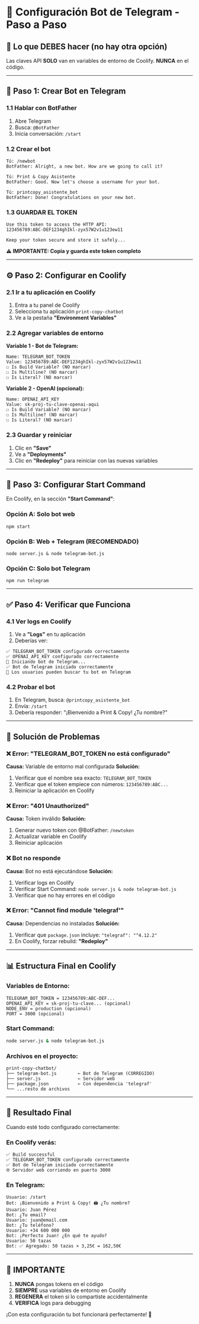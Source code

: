 # 🤖 Configuración Bot de Telegram - Paso a Paso

## 🎯 **Lo que DEBES hacer (no hay otra opción)**

Las claves API **SOLO** van en variables de entorno de Coolify. **NUNCA** en el código.

---

## 📱 **Paso 1: Crear Bot en Telegram**

### 1.1 Hablar con BotFather
1. Abre Telegram
2. Busca: `@BotFather`
3. Inicia conversación: `/start`

### 1.2 Crear el bot
```
Tú: /newbot
BotFather: Alright, a new bot. How are we going to call it?

Tú: Print & Copy Asistente
BotFather: Good. Now let's choose a username for your bot.

Tú: printcopy_asistente_bot
BotFather: Done! Congratulations on your new bot.
```

### 1.3 GUARDAR EL TOKEN
```
Use this token to access the HTTP API:
123456789:ABC-DEF1234ghIkl-zyx57W2v1u123ew11

Keep your token secure and store it safely...
```

**⚠️ IMPORTANTE: Copia y guarda este token completo**

---

## ⚙️ **Paso 2: Configurar en Coolify**

### 2.1 Ir a tu aplicación en Coolify
1. Entra a tu panel de Coolify
2. Selecciona tu aplicación `print-copy-chatbot`
3. Ve a la pestaña **"Environment Variables"**

### 2.2 Agregar variables de entorno

**Variable 1 - Bot de Telegram:**
```
Name: TELEGRAM_BOT_TOKEN
Value: 123456789:ABC-DEF1234ghIkl-zyx57W2v1u123ew11
☐ Is Build Variable? (NO marcar)
☐ Is Multiline? (NO marcar)
☐ Is Literal? (NO marcar)
```

**Variable 2 - OpenAI (opcional):**
```
Name: OPENAI_API_KEY  
Value: sk-proj-tu-clave-openai-aqui
☐ Is Build Variable? (NO marcar)
☐ Is Multiline? (NO marcar)
☐ Is Literal? (NO marcar)
```

### 2.3 Guardar y reiniciar
1. Clic en **"Save"** 
2. Ve a **"Deployments"**
3. Clic en **"Redeploy"** para reiniciar con las nuevas variables

---

## 🚀 **Paso 3: Configurar Start Command**

En Coolify, en la sección **"Start Command"**:

### Opción A: Solo bot web
```
npm start
```

### Opción B: Web + Telegram (RECOMENDADO)
```
node server.js & node telegram-bot.js
```

### Opción C: Solo bot Telegram
```
npm run telegram
```

---

## ✅ **Paso 4: Verificar que Funciona**

### 4.1 Ver logs en Coolify
1. Ve a **"Logs"** en tu aplicación
2. Deberías ver:
```
✅ TELEGRAM_BOT_TOKEN configurado correctamente
✅ OPENAI_API_KEY configurado correctamente
🚀 Iniciando bot de Telegram...
✅ Bot de Telegram iniciado correctamente
📱 Los usuarios pueden buscar tu bot en Telegram
```

### 4.2 Probar el bot
1. En Telegram, busca: `@printcopy_asistente_bot`
2. Envía: `/start`
3. Debería responder: "¡Bienvenido a Print & Copy! ¿Tu nombre?"

---

## 🐛 **Solución de Problemas**

### ❌ Error: "TELEGRAM_BOT_TOKEN no está configurado"

**Causa:** Variable de entorno mal configurada
**Solución:**
1. Verificar que el nombre sea exacto: `TELEGRAM_BOT_TOKEN`
2. Verificar que el token empiece con números: `123456789:ABC...`
3. Reiniciar la aplicación en Coolify

### ❌ Error: "401 Unauthorized" 

**Causa:** Token inválido
**Solución:**
1. Generar nuevo token con @BotFather: `/newtoken`
2. Actualizar variable en Coolify
3. Reiniciar aplicación

### ❌ Bot no responde

**Causa:** Bot no está ejecutándose
**Solución:**
1. Verificar logs en Coolify
2. Verificar Start Command: `node server.js & node telegram-bot.js`
3. Verificar que no hay errores en el código

### ❌ Error: "Cannot find module 'telegraf'"

**Causa:** Dependencias no instaladas
**Solución:**
1. Verificar que `package.json` incluye: `"telegraf": "^4.12.2"`
2. En Coolify, forzar rebuild: **"Redeploy"**

---

## 📊 **Estructura Final en Coolify**

### Variables de Entorno:
```
TELEGRAM_BOT_TOKEN = 123456789:ABC-DEF...
OPENAI_API_KEY = sk-proj-tu-clave... (opcional)
NODE_ENV = production (opcional)
PORT = 3000 (opcional)
```

### Start Command:
```bash
node server.js & node telegram-bot.js
```

### Archivos en el proyecto:
```
print-copy-chatbot/
├── telegram-bot.js        ← Bot de Telegram (CORREGIDO)
├── server.js              ← Servidor web
├── package.json           ← Con dependencia 'telegraf'
└── ...resto de archivos
```

---

## 🎯 **Resultado Final**

Cuando esté todo configurado correctamente:

### En Coolify verás:
```
✅ Build successful
✅ TELEGRAM_BOT_TOKEN configurado correctamente  
✅ Bot de Telegram iniciado correctamente
🌐 Servidor web corriendo en puerto 3000
```

### En Telegram:
```
Usuario: /start
Bot: ¡Bienvenido a Print & Copy! 🖨️ ¿Tu nombre?
Usuario: Juan Pérez  
Bot: ¿Tu email?
Usuario: juan@email.com
Bot: ¿Tu teléfono?
Usuario: +34 600 000 000
Bot: ¡Perfecto Juan! ¿En qué te ayudo?
Usuario: 50 tazas
Bot: ✅ Agregado: 50 tazas × 3,25€ = 162,50€
```

---

## 🚨 **IMPORTANTE**

1. **NUNCA** pongas tokens en el código
2. **SIEMPRE** usa variables de entorno en Coolify
3. **REGENERA** el token si lo compartiste accidentalmente
4. **VERIFICA** logs para debugging

¡Con esta configuración tu bot funcionará perfectamente! 🚀
